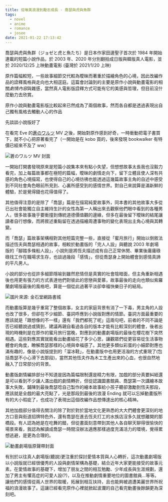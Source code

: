 ```yaml
---
title: 從唯美浪漫到勵志成長 - 喬瑟與虎與魚群
tags:
  - novel
  - anime
  - romance
  - josee
date: 2021-01-22 17:13:42
---
```


喬瑟與虎與魚群（ジョゼと虎と魚たち）是日本作家田邊聖子首次於 1984 年開始連載的短篇小說作品，於 2003 年、2020 年分別翻拍成日版與韓版真人電影，並於 2020/12/25 上映動畫電影 (臺灣於 2021/1/20 上映)

原作篇幅較短，一些故事細節交代較為曖昧而著重於描繪角色的心境，因此改編作品的詮釋風格與走向也大相逕庭。這篇會討論到的主要是原作小說與動畫電影的相關*劇情內容*與雜感，當然真人電影版詮釋方式可能有它的美感與哲理，但目前沒什麼動力去欣賞。

原作小說與動畫電影版比較起來已然成為了兩個故事，然而各自都是透過表現出自己獨有風格去觸動人心的作品

<!--more-->

先談談小說版好了

在看完 Eve 的[蒼のワルツ](https://www.youtube.com/watch?v=pyDCubgU57g) MV 之後，開始對原作感到好奇，一時衝動把電子書買下，就不小心把原著看完了（一開始是在 kobo 買的，後來發現 bookwalker 有特價已經來不及了 ww）

![蒼のワルツ MV 封面](https://i.imgur.com/fPdGjPv.png)

一開始打開書發現原來是短篇小說集本來有點小失望，但想想故事太長我也沒毅力看完，加上每篇故事都在極短的篇幅，曖昧的劇情走向下，留下立體且使人深有共感的角色心境描寫，也使得自己的心境彷彿也能透過這幾篇故事主角的自述中感受到不同社會角色眼前所見到、心裏所感受到的感情世界。對自己來說算是滿新鮮的體驗，於是覺得錢也花得值得了。

其他值得注意的是除了「喬瑟」篇是在描寫純愛故事外，同本書的其他故事大多從已出社會能獨立自主維持生計的女性為第一人稱出來去觀察他們眼中看到的各種男人，很多故事幾乎要衝撞到傳統道德價值觀的邊緣，但多在最後留下曖昧的結尾讓讀者自行想像，而將敘述重點留在透過描繪周遭事物的變化表現出主角心境與其轉變。

而「喬瑟」篇故事架構相對其他短篇完整一些，直接從「蜜月旅行」開始以倒敘法描述恆夫與喬瑟相遇的故事，相較於動畫版的「完人人設」與聽說 2003 年劇場版的「腳踏多條船人設」，小說則是將恆夫描述成有自己正常休閒、畢業後庸庸碌碌找工作在職場求生存，也談過幾段「感情」，但從喬瑟身上開始體會到感情真諦的平凡男人。

小說的部分也從許多細節隱喻到雖然悲情但是真實的社會陰暗面，但主角重新相遇後也用更有張力的方式表達他們對彼此的思戀與愛慕，故事最後的走向也類似紫羅蘭劇場版最後的風格吧，算是一個從此過著平淡卻幸福快樂日子的結局。

![圖片來源: 金石堂網路書城](https://cdn.kingstone.com.tw/book/images/product/20186/2018611724930/2018611724930-01.jpg)

而動畫版算是幾乎重寫了整個故事，女主的家庭背景有消了一下毒，男主角的人設也改了很多，但卻在不少細節、臺詞呼應到小說版對應的情節。臺詞方面最重要的應該就是「跟想像的不一樣」還有「我們都死了呢」這兩句吧，前者的不同不論是否已經聽說過或猜到，建議再親自看過各自的版本才能有比較深刻的體會，後者出現的時機則是在原作的蜜月旅行當晚，對應到的動畫劇場版的最後在櫻花樹下突然相遇。這些對應其實就能看出動畫組花了多少心思，讓觀眾們從更容易從生活事物體會的角度，瞭解喬瑟那樣的心境與幸福感了。其他更多類似彩蛋的小細節對應也滿有趣的，像是小說版提到的「溜冰鞋」，在動畫版中也用更活潑的方式重現了(包括喬瑟不小心滑下去那段)，當然其他恆夫作為木工生產出來的心血，也很自然地融入了日常部分的背景。

動畫版劇情編排部分不知道是因為篇幅限制還是精力有限，加戲的部分真要糾結還是可以看到不少讓人滿出戲的劇情轉折，但從認識圖書館員、喬瑟第一次講繪本故事大失敗，鋪陳到最後喬瑟唸自己製作的繪本故事給小孩子聽卻激勵到恆夫那段，應該就是全戲的最大亮點了，光是那段到最後的浪漫 Ending 就可以忘掉動畫版所有的大小瑕疵了，也成功了表現出這個改編作品想傳達出的核心精神。

其他加戲部分值得去關注的除了對於對於當地文化更熟悉的大大們體會更深刻的地方口音與街道招牌特色外，還有喬瑟在進去恆夫打工的水族店沒多久就想離開的那橋段。有人認為她是在吃舞的醋，但從畫面刻意帶到其他人各自聊天聊得很愉快的場景來看，我認為解讀成喬瑟一時間沒辦法適應那樣過度充滿活力的環境，覺得累想逃避，是更為合理的。

![動畫劇場版原聲帶封面](https://pbs.twimg.com/media/Ep6iUqDVgAEY_zD.jpg)

有別於以往真人劇場版(聽說)更注重於探討愛情本質與人心轉折，這次動畫劇場版以小說版就已經很優秀的人設與劇情架構為基礎，結合近年大家更能接受的故事元素，在愛情故事的基礎下，增加了朋友之間的相互勉勵、少年成長與生涯規劃，還加了男主有懼高症的可愛人設(?)，以及在推動劇情重要地位的圖書館員...等等。讓他們的感情從兩人世界的取暖，拓展到相互扶持，且也能夠被週遭美麗世界所祝福的浪漫故事了。這讓已經看完原作心裡就掀起波瀾的自己看完動畫後餘韻更為深刻吧。
